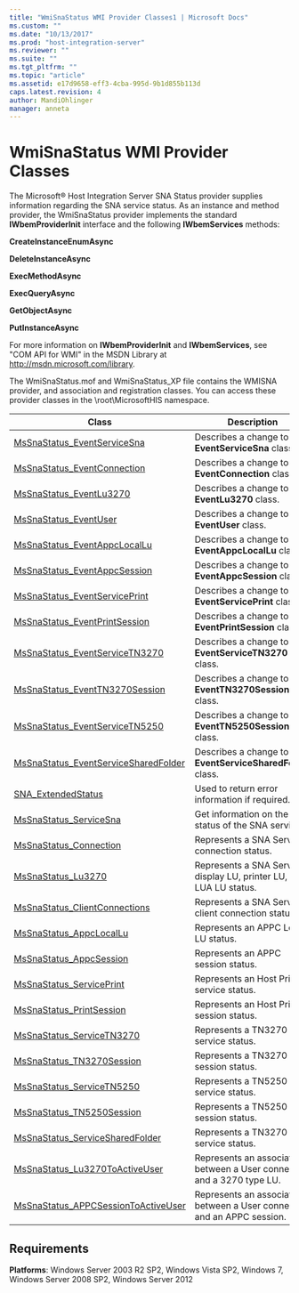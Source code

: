 ```yaml
---
title: "WmiSnaStatus WMI Provider Classes1 | Microsoft Docs"
ms.custom: ""
ms.date: "10/13/2017"
ms.prod: "host-integration-server"
ms.reviewer: ""
ms.suite: ""
ms.tgt_pltfrm: ""
ms.topic: "article"
ms.assetid: e17d9658-eff3-4cba-995d-9b1d855b113d
caps.latest.revision: 4
author: MandiOhlinger
manager: anneta
---
```

# WmiSnaStatus WMI Provider Classes
The Microsoft® Host Integration Server SNA Status provider supplies information regarding the SNA service status. As an instance and method provider, the WmiSnaStatus provider implements the standard **IWbemProviderInit** interface and the following **IWbemServices** methods:  
  
 **CreateInstanceEnumAsync**  
  
 **DeleteInstanceAsync**  
  
 **ExecMethodAsync**  
  
 **ExecQueryAsync**  
  
 **GetObjectAsync**  
  
 **PutInstanceAsync**  
  
 For more information on **IWbemProviderInit** and **IWbemServices**, see "COM API for WMI" in the MSDN Library at http://msdn.microsoft.com/library.  
  
 The WmiSnaStatus.mof and WmiSnaStatus_XP file contains the WMISNA provider, and association and registration classes. You can access these provider classes in the \root\MicrosoftHIS namespace.  
  
|Class|Description|  
|-----------|-----------------|  
|[MsSnaStatus_EventServiceSna](../core/mssnastatus-eventservicesna-class.md)|Describes a change to the **EventServiceSna** class.|  
|[MsSnaStatus_EventConnection](../core/mssnastatus-eventconnection-class.md)|Describes a change to the **EventConnection** class|  
|[MsSnaStatus_EventLu3270](../core/mssnastatus-eventlu3270-class.md)|Describes a change to the **EventLu3270** class.|  
|[MsSnaStatus_EventUser](../core/mssnastatus-eventuser-class.md)|Describes a change to the **EventUser** class.|  
|[MsSnaStatus_EventAppcLocalLu](../core/mssnastatus-eventappclocallu-class.md)|Describes a change to the **EventAppcLocalLu** class.|  
|[MsSnaStatus_EventAppcSession](../core/mssnastatus-eventappcsession-class.md)|Describes a change to the **EventAppcSession** class.|  
|[MsSnaStatus_EventServicePrint](../core/mssnastatus-eventserviceprint-class.md)|Describes a change to the **EventServicePrint** class.|  
|[MsSnaStatus_EventPrintSession](../core/mssnastatus-eventprintsession-class.md)|Describes a change to the **EventPrintSession** class.|  
|[MsSnaStatus_EventServiceTN3270](../core/mssnastatus-eventservicetn3270-class.md)|Describes a change to the **EventServiceTN3270** class.|  
|[MsSnaStatus_EventTN3270Session](../core/mssnastatus-eventtn3270session-class.md)|Describes a change to the **EventTN3270Session** class.|  
|[MsSnaStatus_EventServiceTN5250](../core/mssnastatus-eventservicetn5250-class.md)|Describes a change to the **EventTN5250Session** class.|  
|[MsSnaStatus_EventServiceSharedFolder](../core/mssnastatus-eventservicesharedfolder-class.md)|Describes a change to the **EventServiceSharedFolder** class.|  
|[SNA_ExtendedStatus](../core/sna-extendedstatus-class.md)|Used to return error information if required.|  
|[MsSnaStatus_ServiceSna](../core/mssnastatus-servicesna-class.md)|Get information on the status of the SNA service.|  
|[MsSnaStatus_Connection](../core/mssnastatus-connection-class.md)|Represents a SNA Service connection status.|  
|[MsSnaStatus_Lu3270](../core/mssnastatus-lu3270-class.md)|Represents a SNA Service display LU, printer LU, or LUA LU status.|  
|[MsSnaStatus_ClientConnections](../core/mssnastatus-clientconnections-class.md)|Represents a SNA Service client connection status.|  
|[MsSnaStatus_AppcLocalLu](../core/mssnastatus-appclocallu-class.md)|Represents an APPC Local LU status.|  
|[MsSnaStatus_AppcSession](../core/mssnastatus-appcsession-class.md)|Represents an APPC session status.|  
|[MsSnaStatus_ServicePrint](../core/mssnastatus-serviceprint-class.md)|Represents an Host Printer service status.|  
|[MsSnaStatus_PrintSession](../core/mssnastatus-printsession-class.md)|Represents an Host Printer session status.|  
|[MsSnaStatus_ServiceTN3270](../core/mssnastatus-servicetn3270-class.md)|Represents a TN3270 service status.|  
|[MsSnaStatus_TN3270Session](../core/mssnastatus-tn3270session-class.md)|Represents a TN3270 session status.|  
|[MsSnaStatus_ServiceTN5250](../core/mssnastatus-servicetn5250-class.md)|Represents a TN5250 service status.|  
|[MsSnaStatus_TN5250Session](../core/mssnastatus-tn5250session-class.md)|Represents a TN5250 session status.|  
|[MsSnaStatus_ServiceSharedFolder](../core/mssnastatus-servicesharedfolder-class.md)|Represents a TN3270 service status.|  
|[MsSnaStatus_Lu3270ToActiveUser](../core/mssnastatus-lu3270toactiveuser-class.md)|Represents an association between a User connection and a 3270 type LU.|  
|[MsSnaStatus_APPCSessionToActiveUser](../core/mssnastatus-appcsessiontoactiveuser-class.md)|Represents an association between a User connection and an APPC session.|  
  
## Requirements  
 **Platforms**: Windows Server 2003 R2 SP2, Windows Vista SP2, Windows 7, Windows Server 2008 SP2, Windows Server 2012